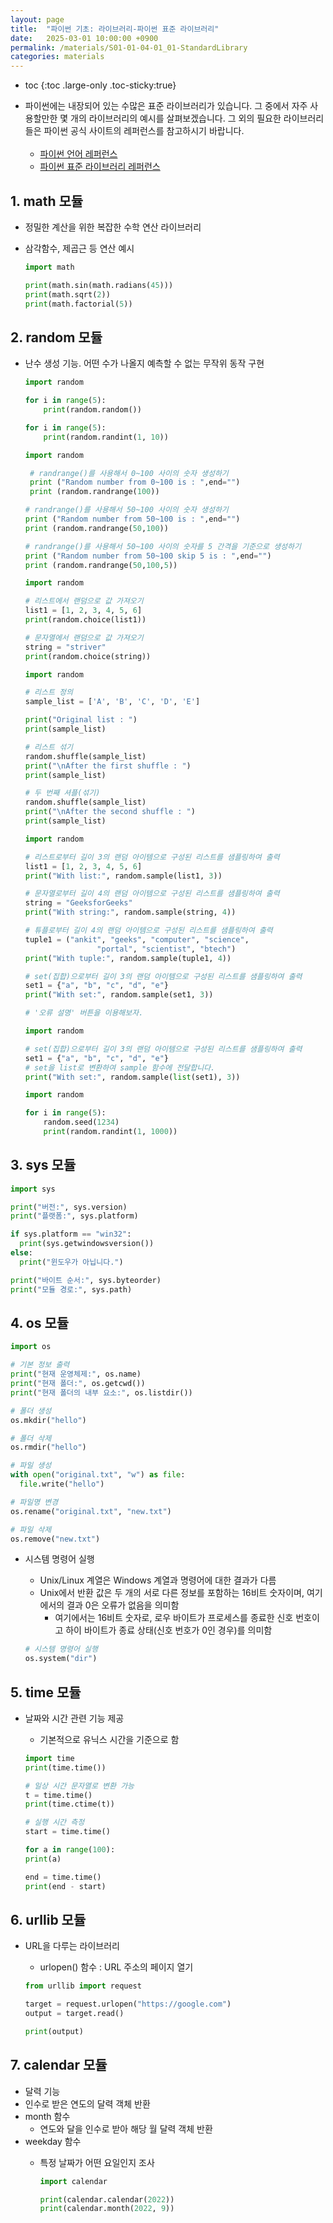 ```yaml
---
layout: page
title:  "파이썬 기초: 라이브러리-파이썬 표준 라이브러리"
date:   2025-03-01 10:00:00 +0900
permalink: /materials/S01-01-04-01_01-StandardLibrary
categories: materials
---
```

* toc
{:toc .large-only .toc-sticky:true}

- 파이썬에는 내장되어 있는 수많은 표준 라이브러리가 있습니다. 그 중에서 자주 사용할만한 몇 개의 라이브러리의 예시를 살펴보겠습니다. 그 외의 필요한 라이브러리들은 파이썬 공식 사이트의 레퍼런스를 참고하시기 바랍니다.<br><br>
    - [파이썬 언어 레퍼런스](https://docs.python.org/3/reference/index.html)
    - [파이썬 표준 라이브러리 레퍼런스](https://docs.python.org/3/library/index.html)

## 1. math 모듈

- 정밀한 계산을 위한 복잡한 수학 연산 라이브러리
- 삼각함수, 제곱근 등 연산 예시

    ```python
    import math

    print(math.sin(math.radians(45)))
    print(math.sqrt(2))
    print(math.factorial(5))
    ```

## 2. random 모듈

- 난수 생성 기능. 어떤 수가 나올지 예측할 수 없는 무작위 동작 구현

    ```python
    import random

    for i in range(5):
        print(random.random())
    ```

    ```python
    for i in range(5):
        print(random.randint(1, 10))
   ```

   ```python
   import random

    # randrange()를 사용해서 0~100 사이의 숫자 생성하기
    print ("Random number from 0~100 is : ",end="")
    print (random.randrange(100))
    ```

    ```python
    # randrange()를 사용해서 50~100 사이의 숫자 생성하기
    print ("Random number from 50~100 is : ",end="")
    print (random.randrange(50,100))
    ```

    ```python
    # randrange()를 사용해서 50~100 사이의 숫자를 5 간격을 기준으로 생성하기
    print ("Random number from 50~100 skip 5 is : ",end="")
    print (random.randrange(50,100,5))
    ```

    ```python
    import random

    # 리스트에서 랜덤으로 값 가져오기
    list1 = [1, 2, 3, 4, 5, 6]
    print(random.choice(list1))
    ```

    ```python
    # 문자열에서 랜덤으로 값 가져오기
    string = "striver"
    print(random.choice(string))
    ```

    ```python
    import random

    # 리스트 정의
    sample_list = ['A', 'B', 'C', 'D', 'E']

    print("Original list : ")
    print(sample_list)
    ```

    ```python
    # 리스트 섞기
    random.shuffle(sample_list)
    print("\nAfter the first shuffle : ")
    print(sample_list)
    ```

    ```python
    # 두 번째 셔플(섞기)
    random.shuffle(sample_list)
    print("\nAfter the second shuffle : ")
    print(sample_list)
    ```

    ```python
    import random

    # 리스트로부터 길이 3의 랜덤 아이템으로 구성된 리스트를 샘플링하여 출력
    list1 = [1, 2, 3, 4, 5, 6]
    print("With list:", random.sample(list1, 3))
    ```

    ```python
    # 문자열로부터 길이 4의 랜덤 아이템으로 구성된 리스트를 샘플링하여 출력
    string = "GeeksforGeeks"
    print("With string:", random.sample(string, 4))
    ```

    ```python
    # 튜플로부터 길이 4의 랜덤 아이템으로 구성된 리스트를 샘플링하여 출력
    tuple1 = ("ankit", "geeks", "computer", "science",
                    "portal", "scientist", "btech")
    print("With tuple:", random.sample(tuple1, 4))
    ```

    ```python
    # set(집합)으로부터 길이 3의 랜덤 아이템으로 구성된 리스트를 샘플링하여 출력
    set1 = {"a", "b", "c", "d", "e"}
    print("With set:", random.sample(set1, 3))

    # '오류 설명' 버튼을 이용해보자.
    ```

    ```python
    import random

    # set(집합)으로부터 길이 3의 랜덤 아이템으로 구성된 리스트를 샘플링하여 출력
    set1 = {"a", "b", "c", "d", "e"}
    # set을 list로 변환하여 sample 함수에 전달합니다.
    print("With set:", random.sample(list(set1), 3))
    ```

    ```python
    import random

    for i in range(5):
        random.seed(1234)
        print(random.randint(1, 1000))
    ```

## 3. sys 모듈

```python
import sys

print("버전:", sys.version)
print("플랫폼:", sys.platform)
```

```python
if sys.platform == "win32":
  print(sys.getwindowsversion())
else:
  print("윈도우가 아닙니다.")
```

```python
print("바이트 순서:", sys.byteorder)
print("모듈 경로:", sys.path)
```

## 4. os 모듈

```python
import os

# 기본 정보 출력
print("현재 운영체제:", os.name)
print("현재 폴더:", os.getcwd())
print("현재 폴더의 내부 요소:", os.listdir())
```

```python
# 폴더 생성
os.mkdir("hello")
```

```python
# 폴더 삭제
os.rmdir("hello")
```

```python
# 파일 생성
with open("original.txt", "w") as file:
  file.write("hello")
```

```python
# 파일명 변경
os.rename("original.txt", "new.txt")
```

```python
# 파일 삭제
os.remove("new.txt")
```

- 시스템 명령어 실행
    - Unix/Linux 계열은 Windows 계열과 명령어에 대한 결과가 다름
    - Unix에서 반환 값은 두 개의 서로 다른 정보를 포함하는 16비트 숫자이며, 여기에서의 결과 0은 오류가 없음을 의미함
        - 여기에서는 16비트 숫자로, 로우 바이트가 프로세스를 종료한 신호 번호이고 하이 바이트가 종료 상태(신호 번호가 0인 경우)를 의미함

    ```python
    # 시스템 명령어 실행
    os.system("dir")
    ```

## 5. time 모듈

- 날짜와 시간 관련 기능 제공
    - 기본적으로 유닉스 시간을 기준으로 함

    ```python
    import time
    print(time.time())
    ```

    ```python
    # 일상 시간 문자열로 변환 가능
    t = time.time()
    print(time.ctime(t))
    ```

    ```python
    # 실행 시간 측정
    start = time.time()

    for a in range(100):
    print(a)

    end = time.time()
    print(end - start)
    ```

## 6. urllib 모듈

- URL을 다루는 라이브러리
    - urlopen() 함수 : URL 주소의 페이지 열기

    ```python
    from urllib import request

    target = request.urlopen("https://google.com")
    output = target.read()

    print(output)
    ```

## 7. calendar 모듈

- 달력 기능
- 인수로 받은 연도의 달력 객체 반환
- month 함수
  - 연도와 달을 인수로 받아 해당 월 달력 객체 반환
- weekday 함수
  - 특정 날짜가 어떤 요일인지 조사

    ```python
    import calendar

    print(calendar.calendar(2022))
    print(calendar.month(2022, 9))
    ```
